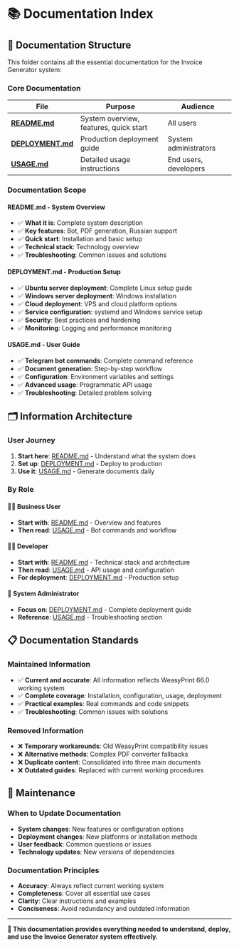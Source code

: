 # 📚 Documentation Index

## 📁 **Documentation Structure**

This folder contains all the essential documentation for the Invoice Generator system:

### **Core Documentation**

| File | Purpose | Audience |
|------|---------|----------|
| **[README.md](README.md)** | System overview, features, quick start | All users |
| **[DEPLOYMENT.md](DEPLOYMENT.md)** | Production deployment guide | System administrators |
| **[USAGE.md](USAGE.md)** | Detailed usage instructions | End users, developers |

### **Documentation Scope**

#### **README.md** - System Overview
- ✅ **What it is**: Complete system description
- ✅ **Key features**: Bot, PDF generation, Russian support
- ✅ **Quick start**: Installation and basic setup
- ✅ **Technical stack**: Technology overview
- ✅ **Troubleshooting**: Common issues and solutions

#### **DEPLOYMENT.md** - Production Setup
- ✅ **Ubuntu server deployment**: Complete Linux setup guide
- ✅ **Windows server deployment**: Windows installation
- ✅ **Cloud deployment**: VPS and cloud platform options
- ✅ **Service configuration**: systemd and Windows service setup
- ✅ **Security**: Best practices and hardening
- ✅ **Monitoring**: Logging and performance monitoring

#### **USAGE.md** - User Guide
- ✅ **Telegram bot commands**: Complete command reference
- ✅ **Document generation**: Step-by-step workflow
- ✅ **Configuration**: Environment variables and settings
- ✅ **Advanced usage**: Programmatic API usage
- ✅ **Troubleshooting**: Detailed problem solving

## 🗂️ **Information Architecture**

### **User Journey**
1. **Start here**: [README.md](README.md) - Understand what the system does
2. **Set up**: [DEPLOYMENT.md](DEPLOYMENT.md) - Deploy to production
3. **Use it**: [USAGE.md](USAGE.md) - Generate documents daily

### **By Role**

#### **👨‍💼 Business User**
- **Start with**: [README.md](README.md) - Overview and features
- **Then read**: [USAGE.md](USAGE.md) - Bot commands and workflow

#### **👨‍💻 Developer**
- **Start with**: [README.md](README.md) - Technical stack and architecture
- **Then read**: [USAGE.md](USAGE.md) - API usage and configuration
- **For deployment**: [DEPLOYMENT.md](DEPLOYMENT.md) - Production setup

#### **🔧 System Administrator**
- **Focus on**: [DEPLOYMENT.md](DEPLOYMENT.md) - Complete deployment guide
- **Reference**: [USAGE.md](USAGE.md) - Troubleshooting section

## 📋 **Documentation Standards**

### **Maintained Information**
- ✅ **Current and accurate**: All information reflects WeasyPrint 66.0 working system
- ✅ **Complete coverage**: Installation, configuration, usage, deployment
- ✅ **Practical examples**: Real commands and code snippets
- ✅ **Troubleshooting**: Common issues with solutions

### **Removed Information**
- ❌ **Temporary workarounds**: Old WeasyPrint compatibility issues
- ❌ **Alternative methods**: Complex PDF converter fallbacks  
- ❌ **Duplicate content**: Consolidated into three main documents
- ❌ **Outdated guides**: Replaced with current working procedures

## 🔄 **Maintenance**

### **When to Update Documentation**
- **System changes**: New features or configuration options
- **Deployment changes**: New platforms or installation methods
- **User feedback**: Common questions or issues
- **Technology updates**: New versions of dependencies

### **Documentation Principles**
- **Accuracy**: Always reflect current working system
- **Completeness**: Cover all essential use cases
- **Clarity**: Clear instructions and examples
- **Conciseness**: Avoid redundancy and outdated information

---

**🎯 This documentation provides everything needed to understand, deploy, and use the Invoice Generator system effectively.**
